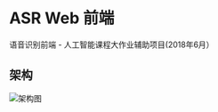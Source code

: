 # ASR Web 前端

语音识别前端 - 人工智能课程大作业辅助项目(2018年6月）

## 架构

![架构图](https://wx3.sinaimg.cn/mw1024/8163951ely1fupmtlzuxwj20vi0hrglx.jpg)
